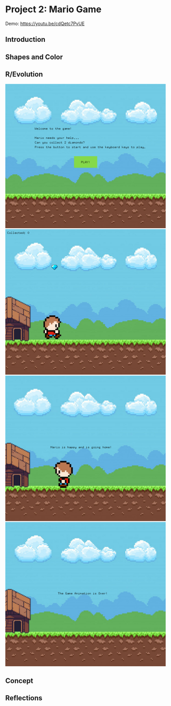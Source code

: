 # Project 2: Mario Game

Demo: https://youtu.be/cdQetc7PvUE

## Introduction

## Shapes and Color

## R/Evolution

![welcome image](https://github.com/ak7588/softwareArt-image/blob/main/Project%202/screen_0.png)
![welcome image](https://github.com/ak7588/softwareArt-image/blob/main/Project%202/screen_1.png)
![welcome image](https://github.com/ak7588/softwareArt-image/blob/main/Project%202/screen_2.png)
![welcome image](https://github.com/ak7588/softwareArt-image/blob/main/Project%202/screen_3.png)

## Concept

## Reflections

